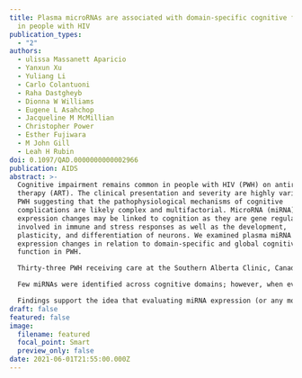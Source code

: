 ```yaml
---
title: Plasma microRNAs are associated with domain-specific cognitive function
  in people with HIV
publication_types:
  - "2"
authors:
  - ulissa Massanett Aparicio
  - Yanxun Xu
  - Yuliang Li
  - Carlo Colantuoni
  - Raha Dastgheyb
  - Dionna W Williams
  - Eugene L Asahchop
  - Jacqueline M McMillian
  - Christopher Power
  - Esther Fujiwara
  - M John Gill
  - Leah H Rubin
doi: 0.1097/QAD.0000000000002966
publication: AIDS
abstract: >-
  Cognitive impairment remains common in people with HIV (PWH) on antiretroviral
  therapy (ART). The clinical presentation and severity are highly variable in
  PWH suggesting that the pathophysiological mechanisms of cognitive
  complications are likely complex and multifactorial. MicroRNA (miRNA)
  expression changes may be linked to cognition as they are gene regulators
  involved in immune and stress responses as well as the development,
  plasticity, and differentiation of neurons. We examined plasma miRNA
  expression changes in relation to domain-specific and global cognitive
  function in PWH.

  Thirty-three PWH receiving care at the Southern Alberta Clinic, Canada completed neuropsychological (NP) testing and blood draw. Plasma miRNA extraction was followed by array hybridization. Random forest analysis was used to identify the top 10 miRNAs upregulated and downregulated in relation to cognition.

  Few miRNAs were identified across cognitive domains; however, when evident a miRNA was only associated with two or three domains. Notably, miR-127–3p was related to learning/memory and miR-485–5p to motor function, miRNAs previously identified in CSF or plasma in Alzheimer's and Parkinson's, respectively. Using miRNET 2.0, a software-platform for understanding the biological relevance of the miRNA-targets (genes) relating to cognition through a network-based approach, we identified genes involved in signaling, cell cycle, and transcription relating to executive function, learning/memory, and language.

  Findings support the idea that evaluating miRNA expression (or any molecular measure) in the context of global NP function might exclude miRNAs that could be important contributors to the domain-specific mechanisms leading to the variable neuropsychiatric outcomes seen in PWH.
draft: false
featured: false
image:
  filename: featured
  focal_point: Smart
  preview_only: false
date: 2021-06-01T21:55:00.000Z
---
```


